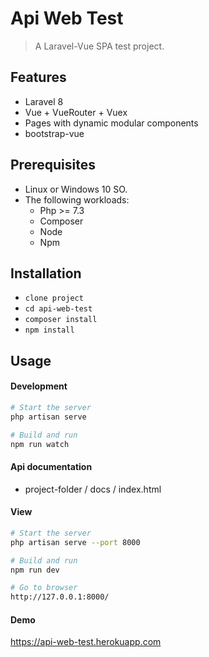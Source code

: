 # Api Web Test 

> A Laravel-Vue SPA test project.

## Features

- Laravel 8
- Vue + VueRouter + Vuex
- Pages with dynamic modular components
- bootstrap-vue


## Prerequisites

* Linux or Windows 10 SO.
* The following workloads:
   * Php >= 7.3
   * Composer
   * Node
   * Npm

## Installation

- `clone project`
- `cd api-web-test`
- `composer install`
- `npm install`

## Usage

#### Development

```bash
# Start the server
php artisan serve

# Build and run
npm run watch
```

#### Api documentation

* project-folder / docs / index.html

#### View

```bash
# Start the server
php artisan serve --port 8000

# Build and run
npm run dev

# Go to browser
http://127.0.0.1:8000/
```

#### Demo

https://api-web-test.herokuapp.com
